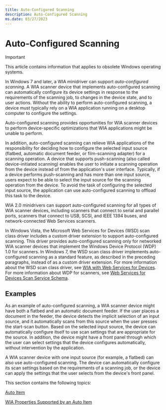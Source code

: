 ```yaml
---
title: Auto-Configured Scanning
description: Auto-Configured Scanning
ms.date: 03/27/2023
---
```


# Auto-Configured Scanning

> [!IMPORTANT]
> This article contains information that applies to obsolete Windows operating systems.

In Windows 7 and later, a WIA minidriver can support *auto-configured scanning*. A WIA scanner device that implements auto-configured scanning can automatically configure its device settings in response to the requirements of the scanning job, to changes in the device state, and to user actions. Without the ability to perform auto-configured scanning, a device must typically rely on a WIA application running on a desktop computer to configure the settings.

Auto-configured scanning provides opportunities for WIA scanner devices to perform device-specific optimizations that WIA applications might be unable to perform.

In addition, auto-configured scanning can relieve WIA applications of the responsibility for deciding how to configure the selected input source (flatbed, automatic document feeder, or film-scanning adapter) for a scanning operation. A device that supports push-scanning (also called device-initiated scanning) enables the user to initiate a scanning operation from the device instead of from the application's user interface. Typically, if a device performs push-scanning and has more than one input source, users expect to be able to select the input source for the scanning operation from the device. To avoid the task of configuring the selected input source, the application can use auto-configured scanning to offload this task to the device.

WIA 2.0 minidrivers can support auto-configured scanning for all types of WIA scanner devices, including scanners that connect to serial and parallel ports, scanners that connect to USB, SCSI, and IEEE 1394 buses, and network-connected Web Services scanners.

In Windows Vista, the Microsoft Web Services for Devices (WSD) scan class driver includes a custom driver extension to support auto-configured scanning. This driver provides auto-configured scanning only for networked WIA scanner devices that implement the Windows Device Protocol (WDP) 1.0 for scanners. In Windows 7, the WSD scan class driver implements auto-configured scanning as a standard feature, as described in the preceding paragraphs, instead of as a custom driver extension. For more information about the WSD scan class driver, see [WIA with Web Services for Devices](wia-with-web-services-for-devices.md). For more information about WDP for scanners, see [Web Services for Devices Scan Service Schema](./scan-service--ws-scan--schema.md).

## Examples

As an example of auto-configured scanning, a WIA scanner device might have both a flatbed and an automatic document feeder. If the user places a document in the feeder, the device detects the implicit selection of an input source, and it automatically scans from this source when the user presses the start-scan button. Based on the selected input source, the device can automatically configure itself to use scan settings that are appropriate for the source. In addition, the device might have a front panel through which the user can select settings that the device configures automatically, without intervention by the application.

A WIA scanner device with one input source (for example, a flatbed) can also use auto-configured scanning. The device can automatically configure its scan settings based on the requirements of a scanning job, or the device can apply the settings that the user selects from the device's front panel.

This section contains the following topics:

[Auto Item](auto-item.md)

[WIA Properties Supported by an Auto Item](wia-properties-supported-by-an-auto-item.md)
